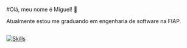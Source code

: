 #Olá, meu nome é Miguel! 🤙

Atualmente estou me graduando em engenharia de software na FIAP.

##

[![Skills](https://devicons.dev.br/icons?icon=Python,html,css,javascript,astro,figma,linux&theme=dark)](https://devicons.dev.br/)
